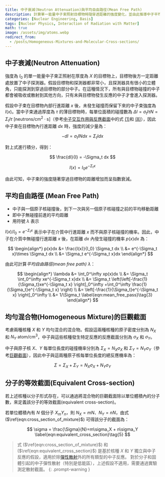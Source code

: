 ```yaml
---
title: 中子衰減(Neutron Attenuation)與平均自由路徑(Mean Free Path)
description: 計算單一能量中子束照射目標物時隨穿透距離的強度變化，並由此推導中子平均自由路徑。同時說明如何計算混合物與分子的巨觀截面。
categories: [Nuclear Engineering, Basis]
tags: [Nuclear Physics, Interaction of Radiation with Matter]
math: true
image: /assets/img/atoms.webp
redirect_from:
  - /posts/Homogeneous-Mixtures-and-Molecular-Cross-sections/
---
```


## 中子衰減(Neutron Attenuation)
強度為 $I_0$ 的單一能量中子束正照射在厚度為 $X$ 的目標物上，目標物後方一定距離處放置了中子探測器。假設目標物和探測器都非常小，且探測器具有很小的立體角，只能探測到穿過目標物的部分中子。在這種情況下，所有與目標物碰撞的中子都會被吸收或散射到其他方向，只有未與目標物發生反應的中子才會進入探測器。

假設中子束在目標物內部行進距離 $x$ 後，未發生碰撞而保留下來的中子束強度為 $I(x)$。當中子束通過厚度為 $\tau$ 的薄目標物時，每單位面積的碰撞數為 $\Delta I = \sigma_t I\tau N = \Sigma_t I\tau \ \text{[neutrons/cm}^2\cdot\text{s]}$（參考[中子交互作用與反應截面](/posts/Neutron-Interactions-and-Cross-sections/)中的式 [(1)](/posts/Neutron-Interactions-and-Cross-sections/#截面cross-section或微觀截面microscopic-cross-section)和 [(8)](/posts/Neutron-Interactions-and-Cross-sections/#碰撞密度collision-density即反應率reaction-rate)），因此中子束在目標物內行進距離 $dx$ 時，強度的減少量為：

$$ -dI = \sigma_t IN dx = \Sigma_t I dx \tag{1} $$

對上式進行積分，得到：

$$ \frac{dI}{I} = -\Sigma_t dx $$

$$ I(x) = I_0e^{-\Sigma_t x} \tag{2} $$

由此可知，中子束的強度隨著穿過目標物的距離增加而呈指數衰減。

## 平均自由路徑 (Mean Free Path)
- 中子與一個原子核碰撞後，到下一次與另一個原子核碰撞之前的平均移動距離
- 即中子無碰撞前進的平均距離
- 用符號 $\lambda$ 表示

$I(x)/I_0=e^{-\Sigma_t x}$ 表示中子在介質中行進距離 $x$ 而不與原子核碰撞的機率。因此，中子在介質中無碰撞行進距離 $x$ 後，在距離 $dx$ 內發生碰撞的機率 $p(x)dx$ 為：

$$ \begin{align*}
p(x)dx &= \frac{I(x)}{I_0} \Sigma_t dx
\\ &= e^{-\Sigma_t x}\times \Sigma_t dx
\\ &= \Sigma_t e^{-\Sigma_t x}dx
\end{align*}
$$

由此可計算*平均自由路徑(mean free path)* $\lambda$：

$$ \begin{align*}
\lambda &= \int_0^\infty xp(x)dx
\\ &= \Sigma_t \int_0^\infty xe^{-\Sigma_t x}dx
\\ &= \Sigma_t \left(\left[-\frac{1}{\Sigma_t}xe^{-\Sigma_t x} \right]_0^\infty +\int_0^\infty \frac{1}{\Sigma_t}e^{-\Sigma_t x} \right)
\\ &= \left[-\frac{1}{\Sigma_t}e^{-\Sigma_t x} \right]_0^\infty
\\ &= 1/\Sigma_t \label{eqn:mean_free_pass}\tag{3}
\end{align*}
$$

## 均勻混合物(Homogeneous Mixture)的巨觀截面
考慮兩種核種 $X$ 和 $Y$ 均勻混合的混合物。假設這兩種核種的原子密度分別為 $N_X$ 和 $N_Y$ $\text{atom/cm}^3$，中子與這些核種發生特定反應的反應截面分別為 $\sigma_X$ 和 $\sigma_Y$。

中子與原子核 $X$、$Y$ 每單位長度的碰撞機率分別為 $\Sigma_X=N_X\sigma_X$ 和 $\Sigma_Y=N_Y\sigma_Y$（參考[巨觀截面](/posts/Neutron-Interactions-and-Cross-sections/#宏觀截面macroscopic-cross-section)），因此中子與這兩種原子核每單位長度的總反應機率為：

$$ \Sigma = \Sigma_X + \Sigma_Y = N_X\sigma_X + N_Y\sigma_Y \label{eqn:cross_section_of_mixture}\tag{4}$$

## 分子的等效截面(Equivalent Cross-section)
若上述核種以分子形式存在，可以通過將混合物的巨觀截面除以單位體積內的分子數，來定義該分子的等效截面(equivalent cross-section)。

若單位體積內有 $N$ 個分子 $X_mY_n$，則 $N_X=mN$、$N_Y=nN$，由式 ($\ref{eqn:cross_section_of_mixture}$) 可得該分子的截面為：

$$ \sigma = \frac{\Sigma}{N}=m\sigma_X + n\sigma_Y \label{eqn:equivalent_cross_section}\tag{5} $$

> 式 ($\ref{eqn:cross_section_of_mixture}$) 和 ($\ref{eqn:equivalent_cross_section}$) 是基於核種 $X$ 和 $Y$ 獨立與中子反應的假設，適用於除[彈性散射](/posts/Neutron-Interactions-and-Cross-sections/#彈性散射elastic-scattering)外的所有類型的中子反應。
> 對於分子和固體引起的中子彈性散射（特別是低能區），上述假設不適用，需要通過實驗測定散射截面。
{: .prompt-warning }
